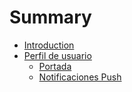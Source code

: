 # Summary

* [Introduction](README.md)
* [Perfil de usuario](Content/profile.md)
   * [Portada](portada.md)
   * [Notificaciones Push](notificaciones_push.md)

